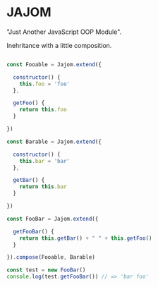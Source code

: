 JAJOM
=====

"Just Another JavaScript OOP Module".

Inehritance with a little composition.

```javascript

const Fooable = Jajom.extend({

  constructor() {
    this.foo = 'foo'
  },

  getFoo() {
    return this.foo
  } 

})

const Barable = Jajom.extend({

  constructor() {
    this.bar = 'bar'
  },

  getBar() {
    return this.bar
  }

})

const FooBar = Jajom.extend({

  getFooBar() {
    return this.getBar() + " " + this.getFoo()
  }

}).compose(Fooable, Barable)

const test = new FooBar()
console.log(test.getFooBar()) // => 'bar foo'

```
